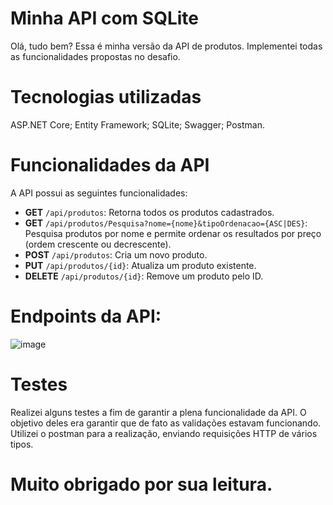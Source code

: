 # Minha API com SQLite

Olá, tudo bem? Essa é minha versão da API de produtos. Implementei todas as funcionalidades propostas no desafio.

# Tecnologias utilizadas

ASP.NET Core;
Entity Framework; 
SQLite;
Swagger; 
Postman.

# Funcionalidades da API

A API possui as seguintes funcionalidades:

- **GET** `/api/produtos`: Retorna todos os produtos cadastrados.
- **GET** `/api/produtos/Pesquisa?nome={nome}&tipoOrdenacao={ASC|DES}`: Pesquisa produtos por nome e permite ordenar os resultados por preço (ordem crescente ou decrescente).
- **POST** `/api/produtos`: Cria um novo produto.
- **PUT** `/api/produtos/{id}`: Atualiza um produto existente.
- **DELETE** `/api/produtos/{id}`: Remove um produto pelo ID.

# Endpoints da API:
![image](https://github.com/user-attachments/assets/a03b9352-14f3-4c8c-941f-85d5391f159b)

# Testes

Realizei alguns testes a fim de garantir a plena funcionalidade da API. O objetivo deles era garantir que de fato as validações estavam funcionando. Utilizei o postman para a realização, enviando requisições HTTP de vários tipos. 

# Muito obrigado por sua leitura.



